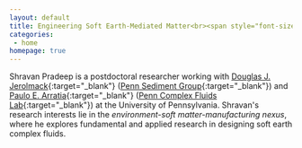 ```yaml
---
layout: default
title: Engineering Soft Earth-Mediated Matter<br><span style="font-size:30%;">
categories:
 - home
homepage: true
---
```

Shravan Pradeep is a postdoctoral researcher working with [Douglas J. Jerolmack](https://earth.sas.upenn.edu/people/douglas-j-jerolmack){:target="_blank"} ([Penn Sediment Group](https://sites.google.com/site/pennsed/){:target="_blank"}) and [Paulo E. Arratia](https://directory.seas.upenn.edu/paulo-e-arratia/){:target="_blank"} ([Penn Complex Fluids Lab](https://arratia.seas.upenn.edu/){:target="_blank"}) at the University of Pennsylvania. Shravan's research interests lie in the <i>environment-soft matter-manufacturing nexus</i>, where he explores fundamental and applied research in designing soft earth complex fluids.   

